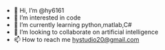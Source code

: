 - 👋 Hi, I’m @hy6161 
- 👀 I’m interested in code
- 🌱 I’m currently learning python,matlab,C#
- 💞️ I’m looking to collaborate on artificial intelligence
- 📫 How to reach me hystudio20@gmail.com

